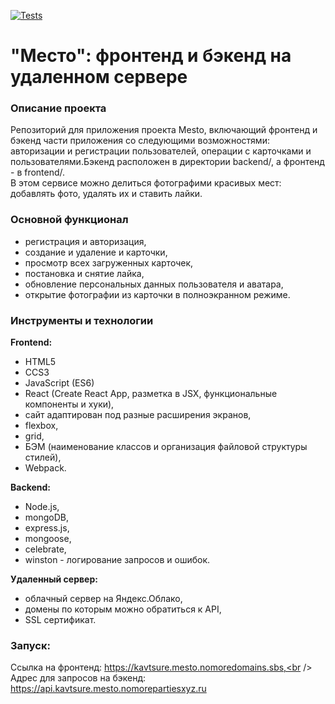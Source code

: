 [![Tests](https://github.com/yandex-praktikum/react-mesto-api-full-gha/actions/workflows/tests.yml/badge.svg)](https://github.com/yandex-praktikum/react-mesto-api-full-gha/actions/workflows/tests.yml)

# "Место": фронтенд и бэкенд на удаленном сервере

### Описание проекта
Репозиторий для приложения проекта Mesto, включающий фронтенд и бэкенд части приложения со следующими возможностями: авторизации и регистрации пользователей, операции с карточками и пользователями.Бэкенд расположен в директории backend/, а фронтенд - в frontend/. <br />
В этом сервисе можно делиться фотографими красивых мест: добавлять фото, удалять их и ставить лайки.

### Основной функционал
* регистрация и авторизация,<br />
* создание и удаление и карточки,<br />
* просмотр всех загруженных карточек,<br />
* постановка и снятие лайка,<br />
* обновление персональных данных пользователя и аватара,<br />
* открытие фотографии из карточки в полноэкранном режиме.<br />

### Инструменты и технологии
**Frontend:<br />**
* HTML5<br />
* CCS3<br />
* JavaScript (ES6)<br />
* React (Create React App, разметка в JSX, функциональные компоненты и хуки),<br />
* сайт адаптирован под разные расширения экранов,<br />
* flexbox,<br />
* grid,<br />
* БЭМ (наименование классов и организация файловой структуры стилей),<br />
* Webpack.<br />

**Backend:<br />**
* Node.js,<br />
* mongoDB,<br />
* express.js,<br />
* mongoose,<br />
* celebrate,<br />
* winston - логирование запросов и ошибок.<br />

**Удаленный сервер:**<br />
* облачный сервер на Яндекс.Облако,<br />
* домены по которым можно обратиться к API,<br />
* SSL сертификат.<br />

### Запуск:
Ссылка на фронтенд: https://kavtsure.mesto.nomoredomains.sbs,<br />
Адрес для запросов на бэкенд: https://api.kavtsure.mesto.nomorepartiesxyz.ru<br />

